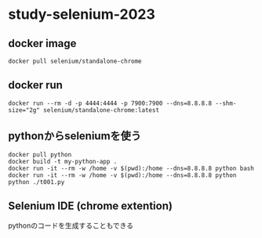 # study-selenium-2023



## docker image

```
docker pull selenium/standalone-chrome
```

## docker run

```
docker run --rm -d -p 4444:4444 -p 7900:7900 --dns=8.8.8.8 --shm-size="2g" selenium/standalone-chrome:latest
```

## pythonからseleniumを使う

```
docker pull python
docker build -t my-python-app .
docker run -it --rm -w /home -v $(pwd):/home --dns=8.8.8.8 python bash
docker run -it --rm -w /home -v $(pwd):/home --dns=8.8.8.8 python python ./t001.py
```


## Selenium IDE (chrome extention) 
pythonのコードを生成することもできる


